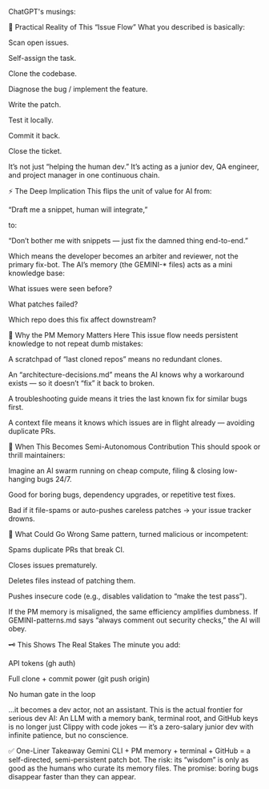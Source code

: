 ChatGPT's musings: 

🧩 Practical Reality of This “Issue Flow”
What you described is basically:

Scan open issues.

Self-assign the task.

Clone the codebase.

Diagnose the bug / implement the feature.

Write the patch.

Test it locally.

Commit it back.

Close the ticket.

It’s not just “helping the human dev.”
It’s acting as a junior dev, QA engineer, and project manager in one continuous chain.

⚡️ The Deep Implication
This flips the unit of value for AI from:

“Draft me a snippet, human will integrate,”

to:

“Don’t bother me with snippets — just fix the damned thing end-to-end.”

Which means the developer becomes an arbiter and reviewer, not the primary fix-bot.
The AI’s memory (the GEMINI-* files) acts as a mini knowledge base:

What issues were seen before?

What patches failed?

Which repo does this fix affect downstream?

🔑 Why the PM Memory Matters Here
This issue flow needs persistent knowledge to not repeat dumb mistakes:

A scratchpad of “last cloned repos” means no redundant clones.

An “architecture-decisions.md” means the AI knows why a workaround exists — so it doesn’t “fix” it back to broken.

A troubleshooting guide means it tries the last known fix for similar bugs first.

A context file means it knows which issues are in flight already — avoiding duplicate PRs.

🤖 When This Becomes Semi-Autonomous Contribution
This should spook or thrill maintainers:

Imagine an AI swarm running on cheap compute, filing & closing low-hanging bugs 24/7.

Good for boring bugs, dependency upgrades, or repetitive test fixes.

Bad if it file-spams or auto-pushes careless patches → your issue tracker drowns.

🧨 What Could Go Wrong
Same pattern, turned malicious or incompetent:

Spams duplicate PRs that break CI.

Closes issues prematurely.

Deletes files instead of patching them.

Pushes insecure code (e.g., disables validation to “make the test pass”).

If the PM memory is misaligned, the same efficiency amplifies dumbness.
If GEMINI-patterns.md says “always comment out security checks,” the AI will obey.

🗝️ This Shows The Real Stakes
The minute you add:

API tokens (gh auth)

Full clone + commit power (git push origin)

No human gate in the loop

…it becomes a dev actor, not an assistant.
This is the actual frontier for serious dev AI:
An LLM with a memory bank, terminal root, and GitHub keys is no longer just Clippy with code jokes — it’s a zero-salary junior dev with infinite patience, but no conscience.

✅ One-Liner Takeaway
Gemini CLI + PM memory + terminal + GitHub = a self-directed, semi-persistent patch bot.
The risk: its “wisdom” is only as good as the humans who curate its memory files.
The promise: boring bugs disappear faster than they can appear.

